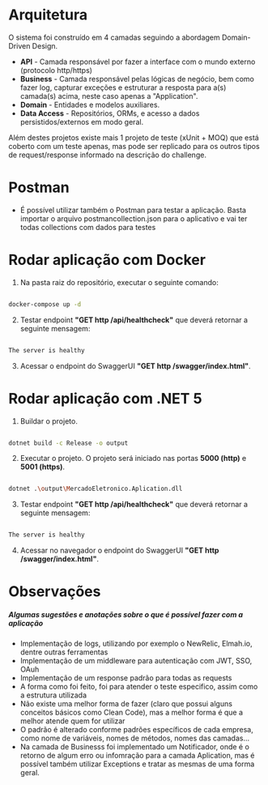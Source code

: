 
# Arquitetura
O sistema foi construído em 4 camadas seguindo a abordagem Domain-Driven Design.

 - **API** - Camada responsável por fazer a interface com o mundo externo (protocolo http/https)
 - **Business** - Camada responsável pelas lógicas de negócio, bem como fazer log, capturar exceções e estruturar a resposta para a(s) camada(s) acima, neste caso apenas a "Application".
 - **Domain** - Entidades e modelos auxiliares.
 - **Data Access** - Repositórios, ORMs, e acesso a dados persistidos/externos em modo geral.

Além destes projetos existe mais 1 projeto de teste (xUnit + MOQ) que está coberto com um teste apenas, mas
pode ser replicado para os outros tipos de request/response informado na descrição do challenge.

# Postman

- É possível utilizar também o Postman para testar a aplicação. Basta importar o arquivo postmancollection.json para o aplicativo e vai ter todas
collections com dados para testes

# Rodar aplicação com Docker

1. Na pasta raiz do repositório, executar o seguinte comando:

```bash

docker-compose up -d

```

2. Testar endpoint **"GET http /api/healthcheck"** que deverá retornar a seguinte mensagem:

```bash

The server is healthy

```

3. Acessar o endpoint do SwaggerUI **"GET http /swagger/index.html"**.

  

# Rodar aplicação com .NET 5

1. Buildar o projeto.

```bash

dotnet build -c Release -o output

```

  

2. Executar o projeto. O projeto será iniciado nas portas **5000 (http)** e **5001 (https)**.

```bash

dotnet .\output\MercadoEletronico.Aplication.dll

```

3. Testar endpoint **"GET http /api/healthcheck"** que deverá retornar a seguinte mensagem:

```bash

The server is healthy

```

4. Acessar no navegador o endpoint do SwaggerUI **"GET http /swagger/index.html"**.

# Observações
##### Algumas sugestões e anotações sobre o que é possível fazer com a aplicação

- Implementação de logs, utilizando por exemplo o NewRelic, Elmah.io, dentre outras ferramentas
- Implementação de um middleware para autenticação com JWT, SSO, OAuh
- Implementação de um response padrão para todas as requests
- A forma como foi feito, foi para atender o teste especifico, assim como a estrutura utilizada
- Não existe uma melhor forma de fazer (claro que possui alguns conceitos básicos como Clean Code), mas a melhor forma é que a melhor atende quem for
utilizar
- O padrão é alterado conforme padrões específicos de cada empresa, como nome de variáveis, nomes de métodos, nomes das camadas...
- Na camada de Businesss foi implementado um Notificador, onde é o retorno de algum erro ou infomração para a camada Aplication, mas é possível também
utilizar Exceptions e tratar as mesmas de uma forma geral.